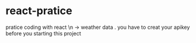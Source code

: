 # react-pratice
pratice coding with react \n
-> weather data .
you have to creat your apikey before you starting this project
